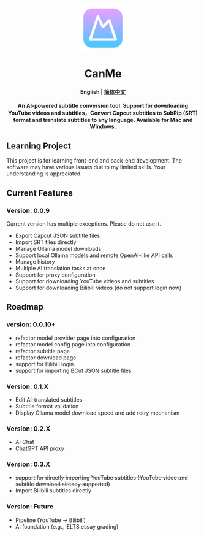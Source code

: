 <div align="center">
<a href="https://github.com/arnoldhao/canme/"><img src="build/appicon.png" width="120"/></a>
</div>
<h1 align="center">CanMe</h1>
<h4 align="center"><strong>English</strong> | <a href="https://github.com/arnoldhao/canme/blob/main/README_zh.md">
简体中文</a> </h4>
<div align="center">

<strong>An AI-powered subtitle conversion tool. Support for downloading YouTube videos and subtitles，Convert Capcut subtitles to SubRip (SRT) format and translate subtitles to any language. Available for Mac and Windows.</strong>
</div>

## Learning Project
This project is for learning front-end and back-end development. The software may have various issues due to my limited skills. Your understanding is appreciated.

## Current Features
### Version: 0.0.9
Current version has multiple exceptions. Please do not use it.
- Export Capcut JSON subtitle files
- Import SRT files directly
- Manage Ollama model downloads
- Support local Ollama models and remote OpenAI-like API calls
- Manage history
- Multiple AI translation tasks at once
- Support for proxy configuration
- Support for downloading YouTube videos and subtitles
- Support for downloading Bilibili videos (do not support login now)

## Roadmap
### version: 0.0.10+
- refactor model provider page into configuration
- refactor model config page into configuration
- refactor subtitle page
- refactor download page
- support for Bilibili login
- support for importing BCut JSON subtitle files

### Version: 0.1.X
- Edit AI-translated subtitles
- Subtitle format validation
- Display Ollama model download speed and add retry mechanism

### Version: 0.2.X
- AI Chat
- ChatGPT API proxy

### Version: 0.3.X
- ~~support for directly importing YouTube subtitles (YouTube video and subtitle download already supported)~~
- Import Bilibili subtitles directly

### Version: Future
- Pipeline (YouTube -> Bilibili)
- AI foundation (e.g., IELTS essay grading)
